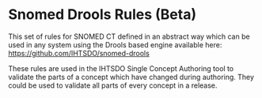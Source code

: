 # Snomed Drools Rules (Beta)

This set of rules for SNOMED CT defined in an abstract way which can be used in any system using the Drools based engine available here: https://github.com/IHTSDO/snomed-drools

These rules are used in the IHTSDO Single Concept Authoring tool to validate the parts of a concept which have changed during authoring.
They could be used to validate all parts of every concept in a release.
